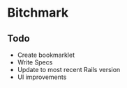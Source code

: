 # Bitchmark

## Todo
  - Create bookmarklet
  - Write Specs
  - Update to most recent Rails version
  - UI improvements
